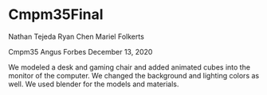 # Cmpm35Final
Nathan Tejeda
Ryan Chen
Mariel Folkerts

Cmpm35
Angus Forbes
December 13, 2020

We modeled a desk and gaming chair and added animated cubes into the monitor of
the computer. We changed the background and lighting colors as well. We used blender for the models and materials.